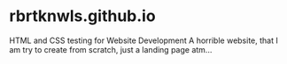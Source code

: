 # rbrtknwls.github.io
HTML and CSS testing for Website Development
A horrible website, that I am try to create from scratch, just a landing page atm...

